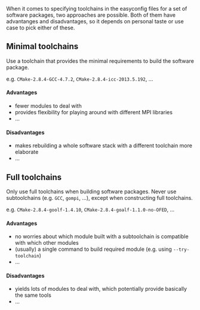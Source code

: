 When it comes to specifying toolchains in the easyconfig files for a set of software packages, two approaches are possible.
Both of them have advantanges and disadvantages, so it depends on personal taste or use case to pick either of these.

## Minimal toolchains

Use a toolchain that provides the minimal requirements to build the software package.

e.g. `CMake-2.8.4-GCC-4.7.2`, `CMake-2.8.4-icc-2013.5.192`, ...

#### Advantages

* fewer modules to deal with
* provides flexibility for playing around with different MPI libraries
* ...

#### Disadvantages

* makes rebuilding a whole software stack with a different toolchain more elaborate
* ...

## Full toolchains

Only use full toolchains when building software packages. Never use subtoolchains (e.g. `GCC`, `gompi`, ...), except when constructing full toolchains.

e.g. `CMake-2.8.4-goolf-1.4.10`, `CMake-2.8.4-goalf-1.1.0-no-OFED`, ...

#### Advantages

* no worries about which module built with a subtoolchain is compatible with which other modules
* (usually) a single command to build required module (e.g. using `--try-toolchain`)
* ...

#### Disadvantages

* yields lots of modules to deal with, which potentially provide basically the same tools
* ...
